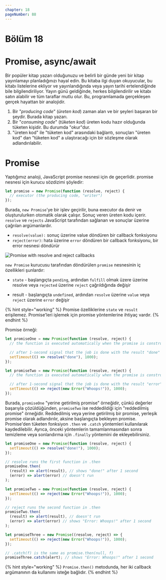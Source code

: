 ```yaml
---
chapter: 18
pageNumber: 88
---
```


# Bölüm 18

# Promise, async/await

Bir popüler kitap yazarı olduğunuzu ve belirli bir günde yeni bir kitap yayınlamayı planladığınızı hayal edin. Bu kitaba ilgi duyan okuyucular, bu kitabı listelerine ekliyor ve yayınlandığında veya yayın tarihi ertelendiğinde bile bilgilendiriliyor. Yayın günü geldiğinde, herkes bilgilendirilir ve kitabı satın alabilir ve tüm taraflar mutlu olur. Bu, programlamada gerçekleşen gerçek hayattan bir analojidir.

1. Bir "_producing code_" (_üreten kod_) zaman alan ve bir şeyleri başaran bir şeydir. Burada kitap yazarı.
2. Bir "_consuming code_" (_tüketen kod_) üreten kodu hazır olduğunda tüketen kişidir. Bu durumda "okur"dur.
3. "üreten kod" ile "tüketen kod" arasındaki bağlantı, sonuçları "üreten kod" dan "tüketen kod" a ulaştıracağı için bir sözleşme olarak adlandırılabilir.

# Promise

Yaptığımız analoji, JavaScript promise nesnesi için de geçerlidir. promise nesnesi için kurucu sözdizimi şöyledir:

```javascript
let promise = new Promise(function (resolve, reject) {
  // executor (the producing code, "writer")
});
```

Burada, `new Promise`'ye bir işlev geçirilir, buna executor da denir ve oluşturulurken otomatik olarak çalışır. Sonuç veren üreten kodu içerir. `resolve` ve `rejects` JavaScript tarafından sağlanan ve sonuçlar üzerine çağrılan argümanlardır.

- `resolve(value):` sonuç üzerine value döndüren bir callback fonksiyonu
- `reject(error)`: hata üzerine `error` döndüren bir callback fonksiyonu, bir error nesnesi döndürür

![Promise with resolve and reject callbacks](../../.gitbook/assets/async_await.png)

`new Promise` kurucusu tarafından döndürülen `promise` nesnesinin iç özellikleri şunlardır:

- `state` - başlangıçta `pending`, ardından `fulfill` olmak üzere üzerine resolve veya `rejected` üzerine `reject` çağrıldığında değişir

- result - başlangıçta `undefined`, ardından `resolve` üzerine `value` veya `reject` üzerine `error` değişir

{% hint style="working" %}
Promise özelliklerine `state` ve `result` erişilemez. Promise'leri işlemek için promise yöntemlerine ihtiyaç vardır.
{% endhint %}

Promise örneği:

```javascript
let promiseOne = new Promise(function (resolve, reject) {
  // the function is executed automatically when the promise is constructed

  // after 1-second signal that the job is done with the result "done"
  setTimeout(() => resolve("done"), 1000);
});

let promiseTwo = new Promise(function (resolve, reject) {
  // the function is executed automatically when the promise is constructed

  // after 1-second signal that the job is done with the result "error"
  setTimeout(() => reject(new Error("Whoops!")), 1000);
});
```

Burada, `promiseOne` "yerine getirilmiş promise" örneğidir, çünkü değerler başarıyla çözüldüğünden, `promiseTwo` ise reddedildiği için "reddedilmiş promise" örneğidir. Reddedilmiş veya yerine getirilmiş bir promise, yerleşik promise olarak adlandırılır, aksine başlangıçta bekleyen promise. Promise'den tüketen fonksiyon `.then` ve `.catch` yöntemleri kullanılarak kaydedilebilir. Ayrıca, önceki yöntemlerin tamamlanmasından sonra temizleme veya sonlandırma için `.finally` yöntemini de ekleyebilirsiniz.

```javascript
let promiseOne = new Promise(function (resolve, reject) {
  setTimeout(() => resolve("done!"), 1000);
});

// resolve runs the first function in .then
promiseOne.then(
  (result) => alert(result), // shows "done!" after 1 second
  (error) => alert(error) // doesn't run
);

let promiseTwo = new Promise(function (resolve, reject) {
  setTimeout(() => reject(new Error("Whoops!")), 1000);
});

// reject runs the second function in .then
promiseTwo.then(
  (result) => alert(result), // doesn't run
  (error) => alert(error) // shows "Error: Whoops!" after 1 second
);

let promiseThree = new Promise((resolve, reject) => {
  setTimeout(() => reject(new Error("Whoops!")), 1000);
});

// .catch(f) is the same as promise.then(null, f)
promiseThree.catch(alert); // shows "Error: Whoops!" after 1 second
```

{% hint style="working" %}
`Promise.then()` metodunda, her iki callback argümanının da kullanımı isteğe bağlıdır.
{% endhint %}

